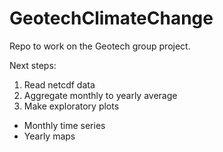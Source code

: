 # GeotechClimateChange
Repo to work on the Geotech group project.

Next steps:
1. Read netcdf data
2. Aggregate monthly to yearly average
3. Make exploratory plots
  * Monthly time series
  * Yearly maps
